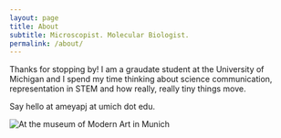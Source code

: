 ```yaml
---
layout: page
title: About
subtitle: Microscopist. Molecular Biologist. 
permalink: /about/
---
```


Thanks for stopping by! I am a graudate student at the University of Michigan and I spend my time thinking about science communication, representation in STEM and how really, really tiny things move.

Say hello at ameyapj at umich dot edu.

![At the museum of Modern Art in Munich](/Images/DSC_4882.png)
